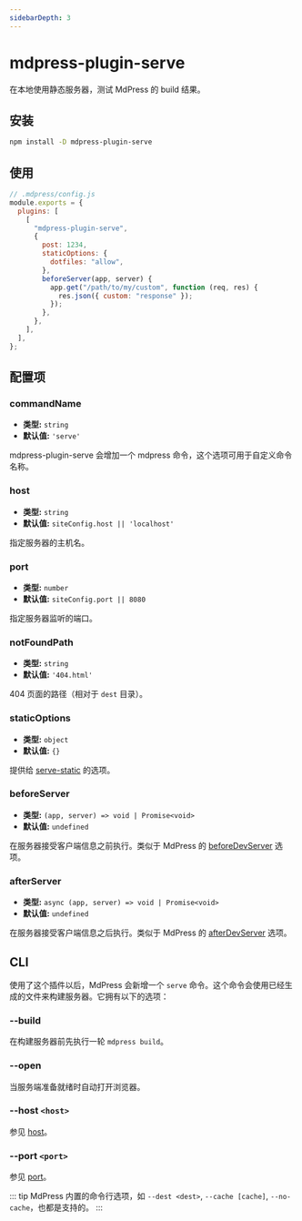 ```yaml
---
sidebarDepth: 3
---
```


# mdpress-plugin-serve <GitHubLink repo="mdpress/mdpress-community"/>

在本地使用静态服务器，测试 MdPress 的 build 结果。

## 安装

```sh
npm install -D mdpress-plugin-serve
```

## 使用

```js
// .mdpress/config.js
module.exports = {
  plugins: [
    [
      "mdpress-plugin-serve",
      {
        post: 1234,
        staticOptions: {
          dotfiles: "allow",
        },
        beforeServer(app, server) {
          app.get("/path/to/my/custom", function (req, res) {
            res.json({ custom: "response" });
          });
        },
      },
    ],
  ],
};
```

## 配置项

### commandName

- **类型:** `string`
- **默认值:** `'serve'`

mdpress-plugin-serve 会增加一个 mdpress 命令，这个选项可用于自定义命令名称。

### host

- **类型:** `string`
- **默认值:** `siteConfig.host || 'localhost'`

指定服务器的主机名。

### port

- **类型:** `number`
- **默认值:** `siteConfig.port || 8080`

指定服务器监听的端口。

### notFoundPath

- **类型:** `string`
- **默认值:** `'404.html'`

404 页面的路径（相对于 `dest` 目录）。

### staticOptions

- **类型:** `object`
- **默认值:** `{}`

提供给 [serve-static](https://github.com/expressjs/serve-static#servestaticroot-options) 的选项。

### beforeServer

- **类型:** `(app, server) => void | Promise<void>`
- **默认值:** `undefined`

在服务器接受客户端信息之前执行。类似于 MdPress 的 [beforeDevServer](https://linfeng1997.github.io/mdpress-community/zh/plugin/option-api.html#beforedevserver) 选项。

### afterServer

- **类型:** `async (app, server) => void | Promise<void>`
- **默认值:** `undefined`

在服务器接受客户端信息之后执行。类似于 MdPress 的 [afterDevServer](https://linfeng1997.github.io/mdpress-community/zh/plugin/option-api.html#afterdevserver) 选项。

## CLI

使用了这个插件以后，MdPress 会新增一个 `serve` 命令。这个命令会使用已经生成的文件来构建服务器。它拥有以下的选项：

### --build

在构建服务器前先执行一轮 `mdpress build`。

### --open

当服务端准备就绪时自动打开浏览器。

### --host `<host>`

参见 [host](#host)。

### --port `<port>`

参见 [port](#port)。

::: tip
MdPress 内置的命令行选项，如 `--dest <dest>`, `--cache [cache]`, `--no-cache`，也都是支持的。
:::

